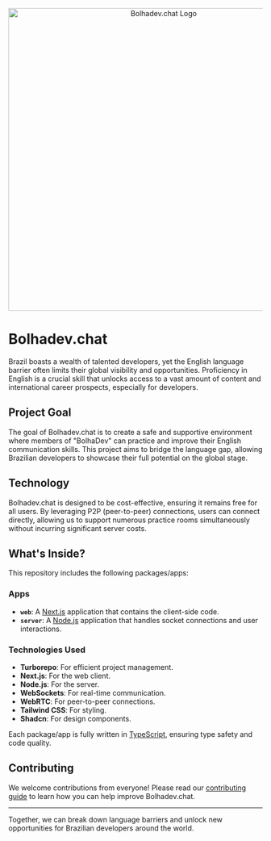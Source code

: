 <p align="center">
  <img src="https://github.com/brunocroh/bolhadev.chat/assets/13812512/acfd1f3e-3e30-4eb5-8bae-f56d2a6af6cb" alt="Bolhadev.chat Logo" width="600"/>
</p>

# Bolhadev.chat

Brazil boasts a wealth of talented developers, yet the English language barrier often limits their global visibility and opportunities. Proficiency in English is a crucial skill that unlocks access to a vast amount of content and international career prospects, especially for developers.

## Project Goal

The goal of Bolhadev.chat is to create a safe and supportive environment where members of "BolhaDev" can practice and improve their English communication skills. This project aims to bridge the language gap, allowing Brazilian developers to showcase their full potential on the global stage.

## Technology

Bolhadev.chat is designed to be cost-effective, ensuring it remains free for all users. By leveraging P2P (peer-to-peer) connections, users can connect directly, allowing us to support numerous practice rooms simultaneously without incurring significant server costs.

## What's Inside?

This repository includes the following packages/apps:

### Apps

- **`web`**: A [Next.js](https://nextjs.org/) application that contains the client-side code.
- **`server`**: A [Node.js](https://nodejs.org/en) application that handles socket connections and user interactions.

### Technologies Used

- **Turborepo**: For efficient project management.
- **Next.js**: For the web client.
- **Node.js**: For the server.
- **WebSockets**: For real-time communication.
- **WebRTC**: For peer-to-peer connections.
- **Tailwind CSS**: For styling.
- **Shadcn**: For design components.

Each package/app is fully written in [TypeScript](https://www.typescriptlang.org/), ensuring type safety and code quality.

## Contributing

We welcome contributions from everyone! Please read our [contributing guide](https://github.com/brunocroh/bolhadev.chat/blob/main/CONTRIBUTING.md) to learn how you can help improve Bolhadev.chat.

---

Together, we can break down language barriers and unlock new opportunities for Brazilian developers around the world.
